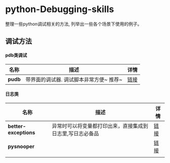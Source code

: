 # python-Debugging-skills
整理一些python调试相关的方法, 列举出一些各个场景下使用的例子。

## 调试方法


#### pdb类调试

| 名称     | 描述                                    | 详情                      |
| -------- | --------------------------------------- | ------------------------- |
| **pudb** | 带界面的调试器. 调试脚本非常方便~ 推荐~ | [链接](debugging/pudb.md) |

#### 日志类

| 名称                  | 描述                                                      | 详情                                                         |
| --------------------- | --------------------------------------------------------- | ------------------------------------------------------------ |
| **better-exceptions** | 异常时可以将变量都打印出来，直接集成到日志里,写日志必备品 | [链接](https://github.com/510908220/better-exceptions-examples) |
| **pysnooper**         |                                                           | [链接](debugging/pysnooper.md)                               |
|                       |                                                           |                                                              |

